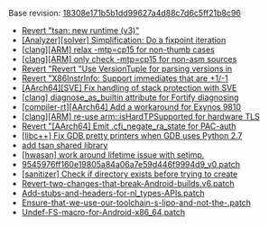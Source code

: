 Base revision: [18308e171b5b1dd99627a4d88c7d6c5ff21b8c96](https://github.com/llvm/llvm-project/commits/18308e171b5b1dd99627a4d88c7d6c5ff21b8c96)

- [Revert "tsan: new runtime (v3)"](https://android.googlesource.com/toolchain/llvm_android/+/1aa9766fc387358c90a7e4d9e68fc14e9c6f36b0/patches/cherry/09859113ed23ea11ce5726f0d19bc57e93ecbaab.patch)
- [[Analyzer][solver] Simplification: Do a fixpoint iteration](https://android.googlesource.com/toolchain/llvm_android/+/1aa9766fc387358c90a7e4d9e68fc14e9c6f36b0/patches/cherry/20f8733d4b8d5bdb93080b8824de57b7fae31785.patch)
- [[clang][ARM] relax -mtp=cp15 for non-thumb cases](https://android.googlesource.com/toolchain/llvm_android/+/1aa9766fc387358c90a7e4d9e68fc14e9c6f36b0/patches/cherry/9f95bc7dc18390199553cf2ea3bfcdc6a95717ef.patch)
- [[clang][ARM] only check -mtp=cp15 for non-asm sources](https://android.googlesource.com/toolchain/llvm_android/+/1aa9766fc387358c90a7e4d9e68fc14e9c6f36b0/patches/cherry/73ee4e1cbd643028d63200f05199a128609aba5f.patch)
- [Revert "Revert "Use VersionTuple for parsing versions in](https://android.googlesource.com/toolchain/llvm_android/+/1aa9766fc387358c90a7e4d9e68fc14e9c6f36b0/patches/cherry/219672b8dd06c4765185fa3161c98437d49b4a1b.patch)
- [Revert "X86InstrInfo: Support immediates that are +1/-1](https://android.googlesource.com/toolchain/llvm_android/+/1aa9766fc387358c90a7e4d9e68fc14e9c6f36b0/patches/cherry/ea81cea8163a1a0e54df42103ee1c657bbf03791.patch)
- [[AArch64][SVE] Fix handling of stack protection with SVE](https://android.googlesource.com/toolchain/llvm_android/+/1aa9766fc387358c90a7e4d9e68fc14e9c6f36b0/patches/cherry/dc9f65be4555406262ff693c8bac5f1f0b960a97.patch)
- [[clang] diagnose_as_builtin attribute for Fortify diagnosing](https://android.googlesource.com/toolchain/llvm_android/+/1aa9766fc387358c90a7e4d9e68fc14e9c6f36b0/patches/cherry/bc5f2d12cadce765620efc56a1ca815221db47af.patch)
- [[compiler-rt][AArch64] Add a workaround for Exynos 9810](https://android.googlesource.com/toolchain/llvm_android/+/1aa9766fc387358c90a7e4d9e68fc14e9c6f36b0/patches/cherry/cce4a7258b81159e57a411896011ee2742f17def.patch)
- [[clang][ARM] re-use arm::isHardTPSupported for hardware TLS](https://android.googlesource.com/toolchain/llvm_android/+/1aa9766fc387358c90a7e4d9e68fc14e9c6f36b0/patches/cherry/cd284b7ac0615afc6e0f1a30da2777e361de27a3.patch)
- [Revert "[AArch64] Emit .cfi_negate_ra_state for PAC-auth](https://android.googlesource.com/toolchain/llvm_android/+/1aa9766fc387358c90a7e4d9e68fc14e9c6f36b0/patches/cherry/131c06e6da79c5f3ca6761676d084f46252436eb.patch)
- [[libc++] Fix GDB pretty printers when GDB uses Python 2.7](https://android.googlesource.com/toolchain/llvm_android/+/1aa9766fc387358c90a7e4d9e68fc14e9c6f36b0/patches/cherry/89103bd2f06dea6dc89276cd12dd78c72476b03f.patch)
- [add tsan shared library](https://android.googlesource.com/toolchain/llvm_android/+/1aa9766fc387358c90a7e4d9e68fc14e9c6f36b0/patches/cherry/c0f9592daae3be17e5fd1528a8f6067cb0c3bd91.patch)
- [[hwasan] work around lifetime issue with setjmp.](https://android.googlesource.com/toolchain/llvm_android/+/1aa9766fc387358c90a7e4d9e68fc14e9c6f36b0/patches/cherry/aefb2e134dd715c2c48a7b826d2d56db51ce63ac.patch)
- [9545976ff160e19805a84a06a7e59d446f9994d9_v0.patch](https://android.googlesource.com/toolchain/llvm_android/+/1aa9766fc387358c90a7e4d9e68fc14e9c6f36b0/patches/9545976ff160e19805a84a06a7e59d446f9994d9_v0.patch)
- [[sanitizer] Check if directory exists before trying to create](https://android.googlesource.com/toolchain/llvm_android/+/1aa9766fc387358c90a7e4d9e68fc14e9c6f36b0/patches/cherry/634da7a1c61ee8c173e90a841eb1f4ea03caa20b.patch)
- [Revert-two-changes-that-break-Android-builds.v6.patch](https://android.googlesource.com/toolchain/llvm_android/+/1aa9766fc387358c90a7e4d9e68fc14e9c6f36b0/patches/Revert-two-changes-that-break-Android-builds.v6.patch)
- [Add-stubs-and-headers-for-nl_types-APIs.patch](https://android.googlesource.com/toolchain/llvm_android/+/1aa9766fc387358c90a7e4d9e68fc14e9c6f36b0/patches/Add-stubs-and-headers-for-nl_types-APIs.patch)
- [Ensure-that-we-use-our-toolchain-s-lipo-and-not-the-.patch](https://android.googlesource.com/toolchain/llvm_android/+/1aa9766fc387358c90a7e4d9e68fc14e9c6f36b0/patches/Ensure-that-we-use-our-toolchain-s-lipo-and-not-the-.patch)
- [Undef-FS-macro-for-Android-x86_64.patch](https://android.googlesource.com/toolchain/llvm_android/+/1aa9766fc387358c90a7e4d9e68fc14e9c6f36b0/patches/Undef-FS-macro-for-Android-x86_64.patch)